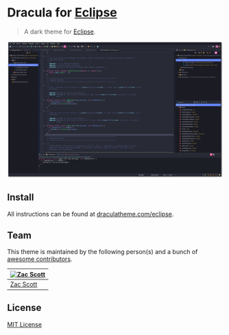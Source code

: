 # Dracula for [Eclipse](https://www.eclipse.org/)

> A dark theme for [Eclipse](https://www.eclipse.org/).

![Screenshot](./screenshot.png)

## Install

All instructions can be found at [draculatheme.com/eclipse](https://draculatheme.com/eclipse).

## Team

This theme is maintained by the following person(s) and a bunch of [awesome contributors](https://github.com/dracula/eclipse/graphs/contributors).

[![Zac Scott](https://avatars2.githubusercontent.com/u/38968222?v=3&s=70)](https://github.com/scottzach1) |
--- |
[Zac Scott](https://github.com/scottzach1) |

## License

[MIT License](./LICENSE)
